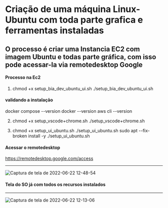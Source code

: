 # Criação de uma máquina Linux-Ubuntu com toda parte grafica e ferramentas instaladas



## O processo é criar uma Instancia EC2 com imagem Ubuntu e todas parte gráfica, com isso pode acessar-la via remotedesktop Google 


#### Processo na Ec2



1. chmod +x setup_bia_dev_ubuntu_ui.sh
./setup_bia_dev_ubuntu_ui.sh 

#### validando a instalação

docker compose --version
docker --version 
aws cli --version 


2. chmod +x setup_vscode+chrome.sh
./setup_vscode+chrome.sh


3. chmod +x setup_ui_ubuntu.sh
./setup_ui_ubuntu.sh
sudo apt --fix-broken install -y
./setup_ui_ubuntu.sh

#### Acessar o remotedesktop

https://remotedesktop.google.com/access

--- 

![Captura de tela de 2022-06-22 12-48-54](https://user-images.githubusercontent.com/102867453/175075760-d8feb0c0-3146-450a-b45e-a51dae501c81.png)






#### Tela do SO já com todos os recursos instalados 
--- 
![Captura de tela de 2022-06-22 12-13-06](https://user-images.githubusercontent.com/102867453/175073751-492471df-0a1a-4fac-959b-f66f478cc6be.png)
